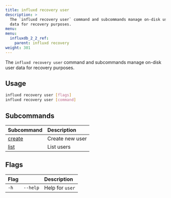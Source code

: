 ```yaml
---
title: influxd recovery user
description: >
  The `influxd recovery user` command and subcommands manage on-disk user 
  data for recovery purposes.
menu:
menu:
  influxdb_2_2_ref:
    parent: influxd recovery
weight: 301
---
```


The `influxd recovery user` command and subcommands manage on-disk user 
data for recovery purposes.

## Usage
```sh
influxd recovery user [flags]
influxd recovery user [command]
```

## Subcommands
| Subcommand                                                           | Description     |
| :------------------------------------------------------------------- | :-------------- |
| [create](/influxdb/v2.2/reference/cli/influxd/recovery/user/create/) | Create new user |
| [list](/influxdb/v2.2/reference/cli/influxd/recovery/user/list/)     | List users      |

## Flags
| Flag |          | Description     |
| :--- | :------- | :-------------- |
| `-h` | `--help` | Help for `user` |